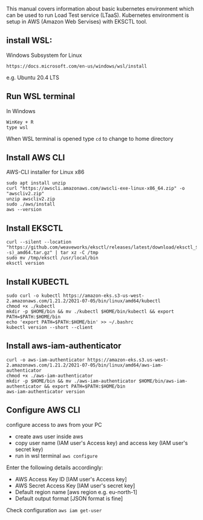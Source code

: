 
This manual covers information about basic kubernetes environment which can be used to run Load Test service (LTaaS).
Kubernetes environment is setup in AWS (Amazon Web Servises) with EKSCTL tool.

## install WSL:
Windows Subsystem for Linux
```
https://docs.microsoft.com/en-us/windows/wsl/install
```
e.g. Ubuntu 20.4 LTS

## Run WSL terminal
In Windows
```
WinKey + R
type wsl
```
When WSL terminal is opened type ```cd```
to change to home directory


## Install AWS CLI
AWS-CLI installer for Linux x86
```
sudo apt install unzip
curl "https://awscli.amazonaws.com/awscli-exe-linux-x86_64.zip" -o "awscliv2.zip"
unzip awscliv2.zip
sudo ./aws/install
aws --version
```

## Install EKSCTL
```
curl --silent --location "https://github.com/weaveworks/eksctl/releases/latest/download/eksctl_$(uname -s)_amd64.tar.gz" | tar xz -C /tmp
sudo mv /tmp/eksctl /usr/local/bin
eksctl version
```

## Install KUBECTL
```
sudo curl -o kubectl https://amazon-eks.s3-us-west-2.amazonaws.com/1.21.2/2021-07-05/bin/linux/amd64/kubectl
chmod +x ./kubectl
mkdir -p $HOME/bin && mv ./kubectl $HOME/bin/kubectl && export PATH=$PATH:$HOME/bin
echo 'export PATH=$PATH:$HOME/bin' >> ~/.bashrc
kubectl version --short --client
```

## Install aws-iam-authenticator
```
curl -o aws-iam-authenticator https://amazon-eks.s3.us-west-2.amazonaws.com/1.21.2/2021-07-05/bin/linux/amd64/aws-iam-authenticator
chmod +x ./aws-iam-authenticator
mkdir -p $HOME/bin && mv ./aws-iam-authenticator $HOME/bin/aws-iam-authenticator && export PATH=$PATH:$HOME/bin
aws-iam-authenticator version
```

## Configure AWS CLI
configure access to aws from your PC

- create aws user inside aws 
- copy user name (IAM user's Access key) and access key (IAM user's secret key)
- run in wsl terminal `aws configure`

Enter the following details accordingly:
- AWS Access Key ID [IAM user's Access key]
- AWS Secret Access Key [IAM user's secret key]
- Default region name [aws region e.g. eu-north-1]
- Default output format [JSON format is fine]

Check configuration ```aws iam get-user```


